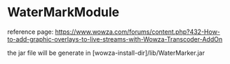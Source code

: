 # WaterMarkModule

reference page: https://www.wowza.com/forums/content.php?432-How-to-add-graphic-overlays-to-live-streams-with-Wowza-Transcoder-AddOn

the jar file will be generate in  [wowza-install-dir]/lib/WaterMarker.jar